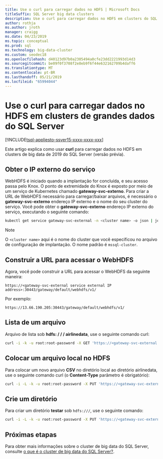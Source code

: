 ```yaml
---
title: Use o curl para carregar dados no HDFS | Microsoft Docs
titleSuffix: SQL Server big data clusters
description: Use o curl para carregar dados no HDFS em clusters do SQL Server 2019 big data.
author: rothja
ms.author: jroth
manager: craigg
ms.date: 04/23/2019
ms.topic: conceptual
ms.prod: sql
ms.technology: big-data-cluster
ms.custom: seodec18
ms.openlocfilehash: d40123d97b0a2305494a0cfe23dd2221993d14d3
ms.sourcegitcommit: be09f0f3708f2e8eb9f6f44e632162709b4daff6
ms.translationtype: MT
ms.contentlocale: pt-BR
ms.lasthandoff: 05/21/2019
ms.locfileid: "65994044"
---
```

# <a name="use-curl-to-load-data-into-hdfs-on-sql-server-big-data-clusters"></a>Use o curl para carregar dados no HDFS em clusters de grandes dados do SQL Server

[!INCLUDE[tsql-appliesto-ssver15-xxxx-xxxx-xxx](../includes/tsql-appliesto-ssver15-xxxx-xxxx-xxx.md)]

Este artigo explica como usar **curl** para carregar dados no HDFS em clusters de big data de 2019 do SQL Server (versão prévia).

## <a name="obtain-the-service-external-ip"></a>Obter o IP externo do serviço

WebHDFS é iniciado quando a implantação for concluída, e seu acesso passa pelo Knox. O ponto de extremidade do Knox é exposto por meio de um serviço de Kubernetes chamado **gateway-svc-externo**.  Para criar a URL de WebHDFS necessário para carregar/baixar arquivos, é necessário o **gateway-svc-externo** endereço IP externo e o nome do seu cluster do serviço. Você pode obter o **gateway-svc-externo** endereço IP externo do serviço, executando o seguinte comando:

```bash
kubectl get service gateway-svc-external -n <cluster name> -o json | jq -r .status.loadBalancer.ingress[0].ip
```

> [!NOTE]
> O `<cluster name>` aqui é o nome do cluster que você especificou no arquivo de configuração de implantação. O nome padrão é `mssql-cluster`.

## <a name="construct-the-url-to-access-webhdfs"></a>Construir a URL para acessar o WebHDFS

Agora, você pode construir a URL para acessar o WebHDFS da seguinte maneira:

`https://<gateway-svc-external service external IP address>:30443/gateway/default/webhdfs/v1/`

Por exemplo: 

`https://13.66.190.205:30443/gateway/default/webhdfs/v1/`

## <a name="list-a-file"></a>Lista de um arquivo

Arquivo de lista sob **hdfs: / / / airlinedata**, use o seguinte comando curl:

```bash
curl -i -k -u root:root-password -X GET 'https://<gateway-svc-external IP external address>:30443/gateway/default/webhdfs/v1/airlinedata/?op=liststatus'
```

## <a name="put-a-local-file-into-hdfs"></a>Colocar um arquivo local no HDFS

Para colocar um novo arquivo **CSV** no diretório local ao diretório airlinedata, use o seguinte comando curl (o **Content-Type** parâmetro é obrigatório):

```bash
curl -i -L -k -u root:root-password -X PUT 'https://<gateway-svc-external IP external address>:30443/gateway/default/webhdfs/v1/airlinedata/test.csv?op=create' -H 'Content-Type: application/octet-stream' -T 'test.csv'
```

## <a name="create-a-directory"></a>Crie um diretório

Para criar um diretório **testar** sob `hdfs:///`, use o seguinte comando:

```bash
curl -i -L -k -u root:root-password -X PUT 'https://<gateway-svc-external IP external address>:30443/gateway/default/webhdfs/v1/test?op=MKDIRS'
```

## <a name="next-steps"></a>Próximas etapas

Para obter mais informações sobre o cluster de big data do SQL Server, consulte [o que é o cluster de big data do SQL Server?](big-data-cluster-overview.md).
